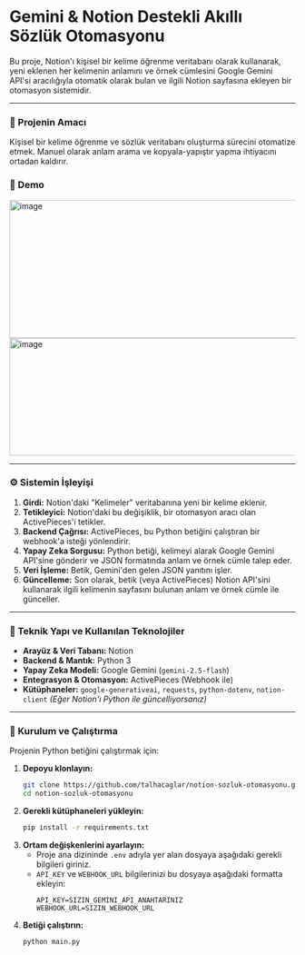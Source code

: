 # Gemini & Notion Destekli Akıllı Sözlük Otomasyonu

Bu proje, Notion'ı kişisel bir kelime öğrenme veritabanı olarak kullanarak, yeni eklenen her kelimenin anlamını ve örnek cümlesini Google Gemini API'si aracılığıyla otomatik olarak bulan ve ilgili Notion sayfasına ekleyen bir otomasyon sistemidir.

---

### 🌟 Projenin Amacı

Kişisel bir kelime öğrenme ve sözlük veritabanı oluşturma sürecini otomatize etmek. Manuel olarak anlam arama ve kopyala-yapıştır yapma ihtiyacını ortadan kaldırır.

### 🎥 Demo

<img width="1246" height="243" alt="image" src="https://github.com/user-attachments/assets/51d276bb-509c-4967-837d-7f97fa81df5b" />
<img width="542" height="207" alt="image" src="https://github.com/user-attachments/assets/19ad7cc9-549f-4f6f-aa6d-bcb5265d941a" />


---

### ⚙️ Sistemin İşleyişi

1.  **Girdi:** Notion'daki "Kelimeler" veritabanına yeni bir kelime eklenir.
2.  **Tetikleyici:** Notion'daki bu değişiklik, bir otomasyon aracı olan ActivePieces'i tetikler.
3.  **Backend Çağrısı:** ActivePieces, bu Python betiğini çalıştıran bir webhook'a isteği yönlendirir.
4.  **Yapay Zeka Sorgusu:** Python betiği, kelimeyi alarak Google Gemini API'sine gönderir ve JSON formatında anlam ve örnek cümle talep eder.
5.  **Veri İşleme:** Betik, Gemini'den gelen JSON yanıtını işler.
6.  **Güncelleme:** Son olarak, betik (veya ActivePieces) Notion API'sini kullanarak ilgili kelimenin sayfasını bulunan anlam ve örnek cümle ile günceller.

---

### 🔧 Teknik Yapı ve Kullanılan Teknolojiler

* **Arayüz & Veri Tabanı:** Notion
* **Backend & Mantık:** Python 3
* **Yapay Zeka Modeli:** Google Gemini (`gemini-2.5-flash`)
* **Entegrasyon & Otomasyon:** ActivePieces (Webhook ile)
* **Kütüphaneler:** `google-generativeai`, `requests`, `python-dotenv`, `notion-client` *(Eğer Notion'ı Python ile güncelliyorsanız)*

---

### 🚀 Kurulum ve Çalıştırma

Projenin Python betiğini çalıştırmak için:

1.  **Depoyu klonlayın:**
    ```bash
    git clone https://github.com/talhacaglar/notion-sozluk-otomasyonu.git
    cd notion-sozluk-otomasyonu
    ```
2.  **Gerekli kütüphaneleri yükleyin:**
    ```bash
    pip install -r requirements.txt
    ```
3.  **Ortam değişkenlerini ayarlayın:**
    * Proje ana dizininde `.env` adıyla yer alan dosyaya aşağıdaki gerekli bilgileri giriniz.
    * `API_KEY` ve `WEBHOOK_URL` bilgilerinizi bu dosyaya aşağıdaki formatta ekleyin:
        ```
        API_KEY=SIZIN_GEMINI_API_ANAHTARINIZ
        WEBHOOK_URL=SIZIN_WEBHOOK_URL
        ```
4.  **Betiği çalıştırın:**
    ```bash
    python main.py
    ```
